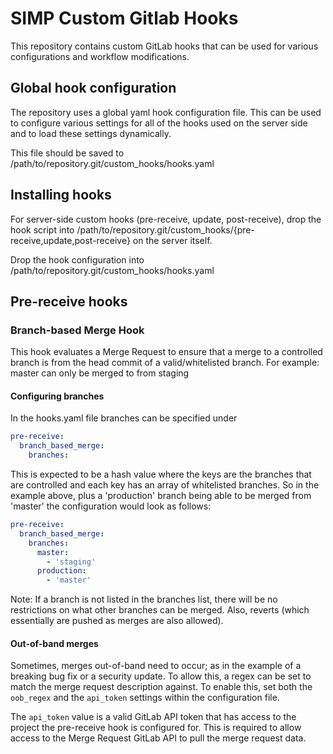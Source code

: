 # SIMP Custom Gitlab Hooks

This repository contains custom GitLab hooks that can be used for various
configurations and workflow modifications.

## Global hook configuration

The repository uses a global yaml hook configuration file. This can be used to
configure various settings for all of the hooks used on the server side and to
load these settings dynamically.

This file should be saved to /path/to/repository.git/custom_hooks/hooks.yaml

## Installing hooks

For server-side custom hooks (pre-receive, update, post-receive), drop the hook
script into /path/to/repository.git/custom_hooks/{pre-receive,update,post-receive}
on the server itself.

Drop the hook configuration into /path/to/repository.git/custom_hooks/hooks.yaml

## Pre-receive hooks

### Branch-based Merge Hook

This hook evaluates a Merge Request to ensure that a merge to a controlled branch
is from the head commit of a valid/whitelisted branch. For example: master can
only be merged to from staging

#### Configuring branches

In the hooks.yaml file branches can be specified under

```yaml
pre-receive:
  branch_based_merge:
    branches:
```

This is expected to be a hash value where the keys are the branches that are
controlled and each key has an array of whitelisted branches. So in the example
above, plus a 'production' branch being able to be merged from 'master' the
configuration would look as follows:

```yaml
pre-receive:
  branch_based_merge:
    branches:
      master:
        - 'staging'
      production:
        - 'master'
```

Note: If a branch is not listed in the branches list, there will be no restrictions
on what other branches can be merged. Also, reverts (which essentially are pushed
as merges are also allowed).

#### Out-of-band merges

Sometimes, merges out-of-band need to occur; as in the example of a breaking bug
fix or a security update. To allow this, a regex can be set to match the merge
request description against. To enable this, set both the `oob_regex` and the
`api_token` settings within the configuration file.

The `api_token` value is a valid GitLab API token that has access to the project
the pre-receive hook is configured for. This is required to allow access to the
Merge Request GitLab API to pull the merge request data.
